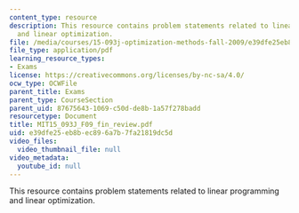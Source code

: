 ```yaml
---
content_type: resource
description: This resource contains problem statements related to linear programming
  and linear optimization.
file: /media/courses/15-093j-optimization-methods-fall-2009/e39dfe25eb8bec896a7b7fa21819dc5d_MIT15_093J_F09_fin_review.pdf
file_type: application/pdf
learning_resource_types:
- Exams
license: https://creativecommons.org/licenses/by-nc-sa/4.0/
ocw_type: OCWFile
parent_title: Exams
parent_type: CourseSection
parent_uid: 87675643-1069-c50d-de8b-1a57f278badd
resourcetype: Document
title: MIT15_093J_F09_fin_review.pdf
uid: e39dfe25-eb8b-ec89-6a7b-7fa21819dc5d
video_files:
  video_thumbnail_file: null
video_metadata:
  youtube_id: null
---
```

This resource contains problem statements related to linear programming and linear optimization.